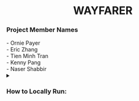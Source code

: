 <h1 align="center">WAYFARER</h1>

<h3>Project Member Names</h2> 
- Ornie Payer<br>
- Eric Zhang<br>
- Tien Minh Tran<br>
- Kenny Pang<br>
- Naser Shabbir<br>


</details> <details> <summary> <h3> How to Locally Run: </h2></summary>

Clone the repository:

```bash
https://github.com/Orniepay/WAYFARER.git
```

In the Terminal:

```bash
python main_menu.py
```
